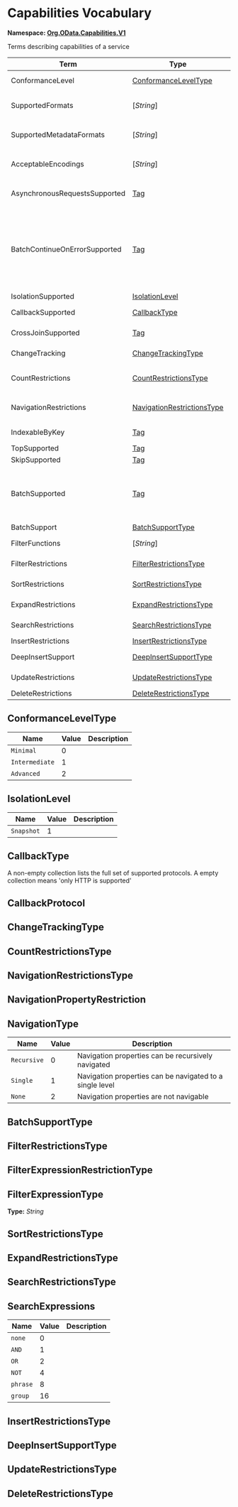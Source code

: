 # Capabilities Vocabulary
**Namespace: [Org.OData.Capabilities.V1](Org.OData.Capabilities.V1.xml)**

Terms describing capabilities of a service

Term|Type|Description
----|----|-----------
ConformanceLevel|[ConformanceLevelType](#ConformanceLevelType)|The conformance level achieved by this service
SupportedFormats|\[*String*\]|Media types of supported formats, including format parameters
SupportedMetadataFormats|\[*String*\]|Media types of supported formats for $metadata, including format parameters
AcceptableEncodings|\[*String*\]|List of acceptable compression methods for ($batch) requests, e.g. gzip
AsynchronousRequestsSupported|[Tag](Org.OData.Core.V1.md#Tag)|Service supports the asynchronous request preference
BatchContinueOnErrorSupported|[Tag](Org.OData.Core.V1.md#Tag)|Service supports the continue on error preference. Supports $batch requests. Services that apply the BatchContinueOnErrorSupported term should also specify the ContinueOnErrorSupported property from the BatchSupport term.
IsolationSupported|[IsolationLevel](#IsolationLevel)|Supported odata.isolation levels
CallbackSupported|[CallbackType](#CallbackType)|Supports callbacks for the specified protocols
CrossJoinSupported|[Tag](Org.OData.Core.V1.md#Tag)|Supports cross joins for the entity sets in this container
ChangeTracking|[ChangeTrackingType](#ChangeTrackingType)|Change tracking capabilities of this service or entity set
CountRestrictions|[CountRestrictionsType](#CountRestrictionsType)|Restrictions on /$count path suffix and $count=true system query option
NavigationRestrictions|[NavigationRestrictionsType](#NavigationRestrictionsType)|Restrictions on navigating properties according to OData URL conventions
IndexableByKey|[Tag](Org.OData.Core.V1.md#Tag)|Supports key values according to OData URL conventions
TopSupported|[Tag](Org.OData.Core.V1.md#Tag)|Supports $top
SkipSupported|[Tag](Org.OData.Core.V1.md#Tag)|Supports $skip
BatchSupported|[Tag](Org.OData.Core.V1.md#Tag)|Supports $batch requests. Services that apply the BatchSupported term should also apply the more comprehensive BatchSupport term.
BatchSupport|[BatchSupportType](#BatchSupportType)|Batch Support for the service
FilterFunctions|\[*String*\]|List of functions and operators supported in $filter
FilterRestrictions|[FilterRestrictionsType](#FilterRestrictionsType)|Restrictions on $filter expressions
SortRestrictions|[SortRestrictionsType](#SortRestrictionsType)|Restrictions on $orderby expressions
ExpandRestrictions|[ExpandRestrictionsType](#ExpandRestrictionsType)|Restrictions on $expand expressions
SearchRestrictions|[SearchRestrictionsType](#SearchRestrictionsType)|Restrictions on $search expressions
InsertRestrictions|[InsertRestrictionsType](#InsertRestrictionsType)|Restrictions on insert operations
DeepInsertSupport|[DeepInsertSupportType](#DeepInsertSupportType)|Deep Insert Support for the service
UpdateRestrictions|[UpdateRestrictionsType](#UpdateRestrictionsType)|Restrictions on update operations
DeleteRestrictions|[DeleteRestrictionsType](#DeleteRestrictionsType)|Restrictions on delete operations

## <a name="ConformanceLevelType"></a>ConformanceLevelType


Name|Value|Description
----|-----|-----------
`Minimal`|0|
`Intermediate`|1|
`Advanced`|2|

## <a name="IsolationLevel"></a>IsolationLevel


Name|Value|Description
----|-----|-----------
`Snapshot`|1|

## <a name="CallbackType"></a>CallbackType
A non-empty collection lists the full set of supported protocols. A empty collection means 'only HTTP is supported'

## <a name="CallbackProtocol"></a>CallbackProtocol


## <a name="ChangeTrackingType"></a>ChangeTrackingType


## <a name="CountRestrictionsType"></a>CountRestrictionsType


## <a name="NavigationRestrictionsType"></a>NavigationRestrictionsType


## <a name="NavigationPropertyRestriction"></a>NavigationPropertyRestriction


## <a name="NavigationType"></a>NavigationType


Name|Value|Description
----|-----|-----------
`Recursive`|0|Navigation properties can be recursively navigated
`Single`|1|Navigation properties can be navigated to a single level
`None`|2|Navigation properties are not navigable

## <a name="BatchSupportType"></a>BatchSupportType


## <a name="FilterRestrictionsType"></a>FilterRestrictionsType


## <a name="FilterExpressionRestrictionType"></a>FilterExpressionRestrictionType


## <a name="FilterExpressionType"></a>FilterExpressionType
**Type:** *String*



## <a name="SortRestrictionsType"></a>SortRestrictionsType


## <a name="ExpandRestrictionsType"></a>ExpandRestrictionsType


## <a name="SearchRestrictionsType"></a>SearchRestrictionsType


## <a name="SearchExpressions"></a>SearchExpressions


Name|Value|Description
----|-----|-----------
`none`|0|
`AND`|1|
`OR`|2|
`NOT`|4|
`phrase`|8|
`group`|16|

## <a name="InsertRestrictionsType"></a>InsertRestrictionsType


## <a name="DeepInsertSupportType"></a>DeepInsertSupportType


## <a name="UpdateRestrictionsType"></a>UpdateRestrictionsType


## <a name="DeleteRestrictionsType"></a>DeleteRestrictionsType

